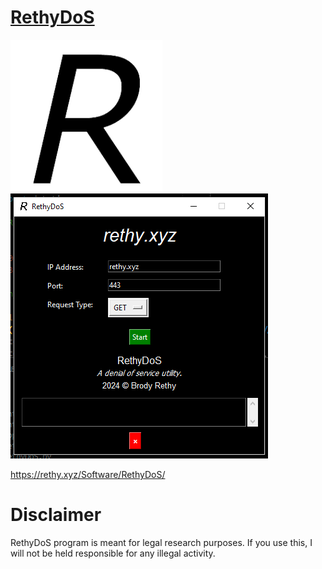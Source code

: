 # <a href="">RethyDoS

<img src="RethyDoS.png">

<img src="RethyDoS_Screenshot.png">

https://rethy.xyz/Software/RethyDoS/
</a>

# Disclaimer
RethyDoS program is meant for legal research purposes. If you use this, I will not be held responsible for any illegal activity.